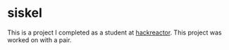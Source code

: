 # siskel  
This is a project I completed as a student at [hackreactor](http://hackreactor.com). This project was worked on with a pair.
